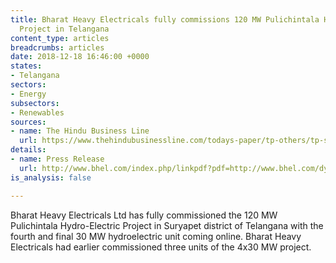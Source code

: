 ```yaml
---
title: Bharat Heavy Electricals fully commissions 120 MW Pulichintala Hydro-Electric
  Project in Telangana
content_type: articles
breadcrumbs: articles
date: 2018-12-18 16:46:00 +0000
states:
- Telangana
sectors:
- Energy
subsectors:
- Renewables
sources:
- name: The Hindu Business Line
  url: https://www.thehindubusinessline.com/todays-paper/tp-others/tp-states/article25481921.ece
details:
- name: Press Release
  url: http://www.bhel.com/index.php/linkpdf?pdf=http://www.bhel.com/dynamic_files//press_files/pdf/BHEL%20Commissions%20120%20MW%20Pulichintala%20HEP%20in%20Telangana.pdf
is_analysis: false

---
```

Bharat Heavy Electricals Ltd has fully commissioned the 120 MW Pulichintala Hydro-Electric Project in Suryapet district of Telangana with the fourth and final 30 MW hydroelectric unit coming online. Bharat Heavy Electricals had earlier commissioned three units of the 4x30 MW project.  